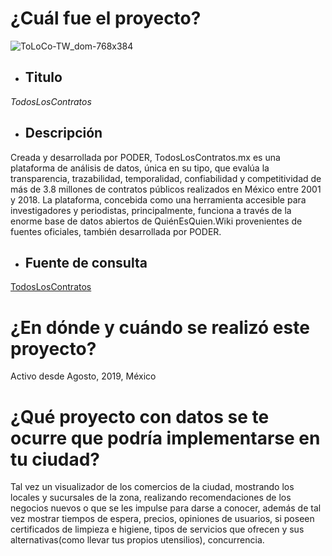 # ¿Cuál fue el proyecto?
![ToLoCo-TW_dom-768x384](https://user-images.githubusercontent.com/68873192/89724961-5e31c880-d9cf-11ea-8908-bc0b37dea1e0.png)
* ## Titulo
*TodosLosContratos*
* ## Descripción
Creada y desarrollada por PODER, TodosLosContratos.mx es una plataforma de análisis de datos, única en su tipo, que evalúa la transparencia, trazabilidad, temporalidad, confiabilidad y competitividad de más de 3.8 millones de contratos públicos realizados en México entre 2001 y 2018. La plataforma, concebida como una herramienta accesible para investigadores y periodistas, principalmente, funciona a través de la enorme base de datos abiertos de QuiénEsQuien.Wiki provenientes de fuentes oficiales, también desarrollada por PODER.
* ## Fuente de consulta
[TodosLosContratos](https://www.todosloscontratos.mx)
# ¿En dónde y cuándo se realizó este proyecto?
Activo desde Agosto, 2019, México
# ¿Qué proyecto con datos se te ocurre que podría implementarse en tu ciudad?
Tal vez un visualizador de los comercios de la ciudad, mostrando los locales y sucursales de la zona, realizando recomendaciones de los negocios nuevos o que se les impulse para darse a conocer, además de tal vez mostrar tiempos de espera, precios, opiniones de usuarios, si poseen certificados de limpieza e higiene, tipos de servicios que ofrecen y sus alternativas(como llevar tus propios utensilios), concurrencia.
